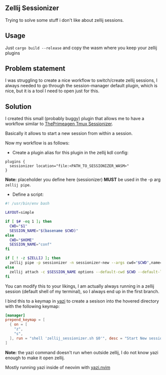 ## Zellij Sessionizer

Trying to solve some stuff i don't like about zellij sessions.

## Usage

Just `cargo build --release` and copy the wasm where you keep your zellij plugins

## Problem statement

I was struggling to create a nice workflow to switch/create zellij sessions, 
I always needed to go through the session-manager default plugin, which is nice, 
but it is a tool I need to open just for this.

## Solution 

I created this small (probably buggy) plugin that allows me to have a workflow similar
to [ThePrimeagen Tmux Sessionizer](https://github.com/ThePrimeagen/.dotfiles/blob/master/bin/.local/scripts/tmux-sessionizer).

Basically it allows to start a new session from within a session.

Now my workflow is as follows:
- Create a plugin alias for this plugin in the zellij kdl config:
```kdl
plugins {
  sessionizer location="file:<PATH_TO_SESSIONIZER_WASM>"
}
```
**Note:** placeholder you define here (sessionizer) **MUST** be used in the -p arg `zellij pipe`.
- Define a script:
```bash
#! /usr/bin/env bash

LAYOUT=simple

if [ $# -eq 1 ]; then 
  CWD="$1"
  SESSION_NAME="$(basename $CWD)"
else
  CWD="$HOME"
  SESSION_NAME="conf"
fi

if [ ! -z $ZELLIJ ]; then
  zellij pipe -p sessionizer -n sessionizer-new --args cwd="$CWD",name="$SESSION_NAME",layout="$LAYOUT"
else
  zellij attach -c $SESSION_NAME options --default-cwd $CWD --default-layout $LAYOUT 
fi
```
You can modify this to your likings, I am actually always running in a zellij session (default shell of my terminal), so I always end up in the first branch.

I bind this to a keymap in [yazi](https://github.com/sxyazi/yazi) to create a sesison into the hovered directory with the following keymap:
```toml
[manager]
prepend_keymap = [
  { on = [
    "z",
    "s",
  ], run = "shell 'zellij_sessionizer.sh $0'", desc = "Start New session in selected dir" },
]
```
**Note:** the yazi command doesn't run when outside zellij, I do not know yazi enough to make it open zellij.

Mostly running yazi inside of neovim with [ yazi.nvim ](https://github.com/mikavilpas/yazi.nvim)
